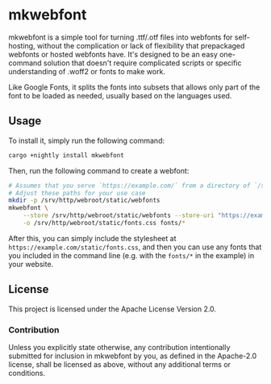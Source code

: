 # mkwebfont

mkwebfont is a simple tool for turning .ttf/.otf files into webfonts for self-hosting, without the complication or lack
of flexibility that prepackaged webfonts or hosted webfonts have. It's designed to be an easy one-command solution
that doesn't require complicated scripts or specific understanding of .woff2 or fonts to make work.

Like Google Fonts, it splits the fonts into subsets that allows only part of the font to be loaded as needed,
usually based on the languages used.

## Usage

To install it, simply run the following command:
```bash
cargo +nightly install mkwebfont
```

Then, run the following command to create a webfont:
```bash
# Assumes that you serve `https://example.com/` from a directory of `/srv/http/root`.
# Adjust these paths for your use case
mkdir -p /srv/http/webroot/static/webfonts
mkwebfont \
    --store /srv/http/webroot/static/webfonts --store-uri "https://example.com/static/webfonts/" \
    -o /srv/http/webroot/static/fonts.css fonts/* 
```

After this, you can simply include the stylesheet at `https://example.com/static/fonts.css`, and then you can use any
fonts that you included in the command line (e.g. with the `fonts/*` in the example) in your website.

## License

This project is licensed under the Apache License Version 2.0.

### Contribution

Unless you explicitly state otherwise, any contribution intentionally submitted for inclusion in mkwebfont by you, as
defined in the Apache-2.0 license, shall be licensed as above, without any additional terms or conditions.
